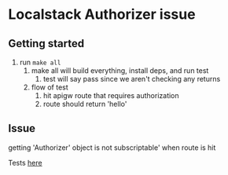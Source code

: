 # Localstack Authorizer issue

## Getting started
1) run `make all`
   1) make all will build everything, install deps, and run test
      1) test will say pass since we aren't checking any returns
   2) flow of test 
      1) hit apigw route that requires authorization
      2) route should return 'hello'

## Issue
getting 'Authorizer' object is not subscriptable' when route is hit

Tests [here](./tests/route_test.py)
